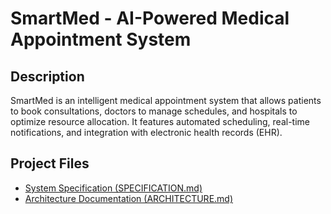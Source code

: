 # SmartMed - AI-Powered Medical Appointment System

## Description
SmartMed is an intelligent medical appointment system that allows patients to book consultations, doctors to manage schedules, and hospitals to optimize resource allocation. It features automated scheduling, real-time notifications, and integration with electronic health records (EHR).

## Project Files
- [System Specification (SPECIFICATION.md)](SPECIFICATION.md)
- [Architecture Documentation (ARCHITECTURE.md)](ARCHITECTURE.md)
